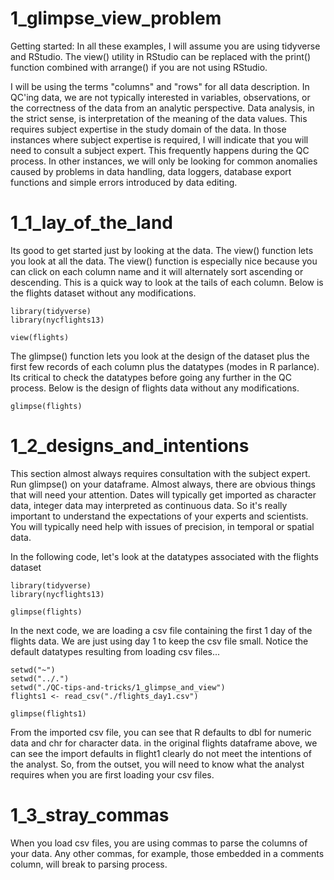 # 1_glimpse_view_problem

Getting started: In all these examples, I will assume you are using tidyverse and RStudio. The view() utility in RStudio can be replaced with the print() function combined with arrange() if you are not using RStudio. 

I will be using the terms "columns" and "rows" for all data description. In QC'ing data, we are not typically interested in variables, observations, or the correctness of the data from an analytic perspective. Data analysis, in the strict sense, is interpretation of the meaning of the data values. This requires subject expertise in the study domain of the data. In those instances where subject expertise is required, I will indicate that you will need to consult a subject expert. This frequently happens during the QC process. In other instances, we will only be looking for common anomalies caused by problems in data handling, data loggers, database export functions and simple errors introduced by data editing.

# 1_1_lay_of_the_land

Its good to get started just by looking at the data. The view() function lets you look at all the data. The view() function is especially nice because you can click on each column name and it will alternately sort ascending or descending. This is a quick way to look at the tails of each column. Below is the flights dataset without any modifications.

    library(tidyverse) 
    library(nycflights13)
    
    view(flights)
    
The glimpse() function lets you look at the design of the dataset plus the first few records of each column plus the datatypes (modes in R parlance). Its critical to check the datatypes before going any further in the QC process. Below is the design of flights data without any modifications.   
    
    glimpse(flights)
    
# 1_2_designs_and_intentions

This section almost always requires consultation with the subject expert. Run glimpse() on your dataframe. Almost always, there are obvious things that will need your attention. Dates will typically get imported as character data, integer data may interpreted as continuous data. So it's really important to understand the expectations of your experts and scientists. You will typically need help with issues of precision, in temporal or spatial data. 

In the following code, let's look at the datatypes associated with the flights dataset

    library(tidyverse)
    library(nycflights13)
    
    glimpse(flights)

In the next code, we are loading a csv file containing the first 1 day of the flights data. We are just using day 1 to keep the csv file small. Notice the default datatypes resulting from loading csv files...
    
    setwd("~")
    setwd("../.")
    setwd("./QC-tips-and-tricks/1_glimpse_and_view")
    flights1 <- read_csv("./flights_day1.csv")
    
    glimpse(flights1)

From the imported csv file, you can see that R defaults to dbl for numeric data and 
chr for character data. in the original flights dataframe above, we can see the import defaults in flight1 clearly do not meet the intentions of the analyst. So, from the outset, you will need to know what the analyst requires when you are first loading your csv files.

# 1_3_stray_commas

When you load csv files, you are using commas to parse the columns of your data. Any other commas, for example, those embedded in a comments column, will break to parsing process. 


    
